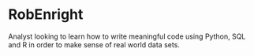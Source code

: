 # RobEnright
Analyst looking to learn how to write meaningful code using Python, SQL and R in order to make sense of real world data sets.
